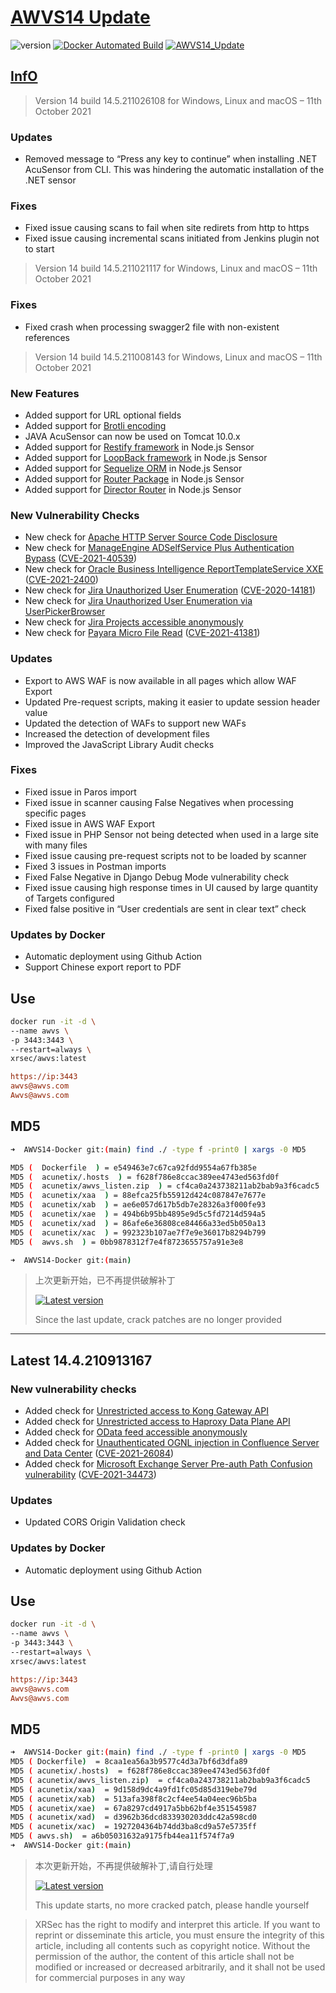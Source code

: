 # [AWVS14 Update](https://awvs.vercel.app/)

![version](https://img.shields.io/badge/Version-14.4.210913167-da282a)  [![Docker Automated Build](https://img.shields.io/docker/automated/xrsec/awvs?label=Build&logo=docker&style=flat-square)](https://hub.docker.com/r/xrsec/awvs) [![AWVS14_Update](https://github.com/XRSec/AWVS14-Update/actions/workflows/AWVS14_Update.yml/badge.svg)](https://github.com/XRSec/AWVS14-Update/actions/workflows/AWVS14_Update.yml)

## [InfO](https://www.acunetix.com/support/build-history/)

> Version 14 build 14.5.211026108 for Windows, Linux and macOS – 11th October 2021

### Updates

- Removed message to “Press any key to continue” when installing .NET AcuSensor from CLI. This was hindering the automatic installation of the .NET sensor

### Fixes

- Fixed issue causing scans to fail when site redirets from http to https
- Fixed issue causing incremental scans initiated from Jenkins plugin not to start

> Version 14 build 14.5.211021117 for Windows, Linux and macOS – 11th October 2021

### Fixes

- Fixed crash when processing swagger2 file with non-existent references

> Version 14 build 14.5.211008143 for Windows, Linux and macOS – 11th October 2021

### New Features

- Added support for URL optional fields
- Added support for [Brotli encoding](https://github.com/google/brotli)
- JAVA AcuSensor can now be used on Tomcat 10.0.x
- Added support for [Restify framework](https://loopback.io/getting-started.html) in Node.js Sensor
- Added support for [LoopBack framework](https://loopback.io/) in Node.js Sensor
- Added support for [Sequelize ORM](https://sequelize.org/) in Node.js Sensor
- Added support for [Router Package](https://www.npmjs.com/package/router) in Node.js Sensor
- Added support for [Director Router](https://www.npmjs.com/package/director) in Node.js Sensor

### New Vulnerability Checks

- New check for [Apache HTTP Server Source Code Disclosure](https://zeronights.ru/wp-content/uploads/2021/09/013_dmitriev-maksim.pdf)
- New check for [ManageEngine ADSelfService Plus Authentication Bypass](https://www.manageengine.com/products/self-service-password/kb/how-to-fix-authentication-bypass-vulnerability-in-REST-API.html) ([CVE-2021-40539](https://nvd.nist.gov/vuln/detail/CVE-2021-40539))
- New check for [Oracle Business Intelligence ReportTemplateService XXE](https://www.oracle.com/security-alerts/cpujul2021.html) ([CVE-2021-2400](https://nvd.nist.gov/vuln/detail/CVE-2021-2400))
- New check for [Jira Unauthorized User Enumeration](https://jira.atlassian.com/browse/JRASERVER-71560) ([CVE-2020-14181](https://nvd.nist.gov/vuln/detail/CVE-2020-14181))
- New check for [Jira Unauthorized User Enumeration via UserPickerBrowser](https://confluence.atlassian.com/adminjiraserver/control-anonymous-user-access-975034642.html)
- New check for [Jira Projects accessible anonymously](https://confluence.atlassian.com/adminjiraserver/control-anonymous-user-access-975034642.html)
- New check for [Payara Micro File Read](https://www.syss.de/fileadmin/dokumente/Publikationen/Advisories/SYSS-2021-054.txt) ([CVE-2021-41381](https://nvd.nist.gov/vuln/detail/CVE-2021-41381))

### Updates

- Export to AWS WAF is now available in all pages which allow WAF Export
- Updated Pre-request scripts, making it easier to update session header value
- Updated the detection of WAFs to support new WAFs
- Increased the detection of development files
- Improved the JavaScript Library Audit checks

### Fixes

- Fixed issue in Paros import
- Fixed issue in scanner causing False Negatives when processing specific pages
- Fixed issue in AWS WAF Export
- Fixed issue in PHP Sensor not being detected when used in a large site with many files
- Fixed issue causing pre-request scripts not to be loaded by scanner
- Fixed 3 issues in Postman imports
- Fixed False Negative in Django Debug Mode vulnerability check
- Fixed issue causing high response times in UI caused by large quantity of Targets configured
- Fixed false positive in “User credentials are sent in clear text” check

### Updates by Docker

- Automatic deployment using Github Action
- Support Chinese export report to PDF

## Use

```bash
docker run -it -d \
--name awvs \
-p 3443:3443 \
--restart=always \
xrsec/awvs:latest
```

```ini
https://ip:3443
awvs@awvs.com
Awvs@awvs.com
```

## MD5

```bash
➜  AWVS14-Docker git:(main) find ./ -type f -print0 | xargs -0 MD5

MD5 (  Dockerfile  ) = e549463e7c67ca92fdd9554a67fb385e
MD5 (  acunetix/.hosts  ) = f628f786e8ccac389ee4743ed563fd0f
MD5 (  acunetix/awvs_listen.zip  ) = cf4ca0a243738211ab2bab9a3f6cadc5
MD5 (  acunetix/xaa  ) = 88efca25fb55912d424c087847e7677e
MD5 (  acunetix/xab  ) = ae6e057d617b5db7e28326a3f000fe93
MD5 (  acunetix/xae  ) = 494b6b95bb4895e9d5c5fd7214d594a5
MD5 (  acunetix/xad  ) = 86afe6e36808ce84466a33ed5b050a13
MD5 (  acunetix/xac  ) = 992323b107ae7f7e9e36017b8294b799
MD5 (  awvs.sh  ) = 0bb9878312f7e4f8723655757a91e3e8

➜  AWVS14-Docker git:(main) 
```

> 上次更新开始，已不再提供破解补丁
>
> [![Latest version](https://img.shields.io/badge/fahai.org-法海之路-da282a)](https://www.fahai.org/index.php/archives/140/) 
>
> Since the last update, crack patches are no longer provided

<hr>

## Latest 14.4.210913167

### New vulnerability checks

- Added check for [Unrestricted access to Kong Gateway API](https://docs.konghq.com/getting-started-guide/2.5.x/)
- Added check for [Unrestricted access to Haproxy Data Plane API](https://www.haproxy.com/documentation/hapee/latest/api/data-plane-api/installation/)
- Added check for [OData feed accessible anonymously](https://www.upguard.com/breaches/power-apps)
- Added check for [Unauthenticated OGNL injection in Confluence Server and Data Center](https://github.com/httpvoid/writeups/blob/main/Confluence-RCE.md) ([CVE-2021-26084](https://nvd.nist.gov/vuln/detail/CVE-2021-26084))
- Added check for [Microsoft Exchange Server Pre-auth Path Confusion vulnerability](https://msrc.microsoft.com/update-guide/vulnerability/CVE-2021-34473) ([CVE-2021-34473](https://nvd.nist.gov/vuln/detail/CVE-2021-34473))

### Updates

- Updated CORS Origin Validation check

### Updates by Docker

- Automatic deployment using Github Action

## Use

```bash
docker run -it -d \
--name awvs \
-p 3443:3443 \
--restart=always \
xrsec/awvs:latest
```

```ini
https://ip:3443
awvs@awvs.com
Awvs@awvs.com
```

## MD5

```bash
➜  AWVS14-Docker git:(main) find ./ -type f -print0 | xargs -0 MD5
MD5 ( Dockerfile)  = 8caa1ea56a3b9577c4d3a7bf6d3dfa89
MD5 ( acunetix/.hosts)  = f628f786e8ccac389ee4743ed563fd0f
MD5 ( acunetix/awvs_listen.zip)  = cf4ca0a243738211ab2bab9a3f6cadc5
MD5 ( acunetix/xaa)  = 9d158d9dc4a9fd1fc05d85d319ebe79d
MD5 ( acunetix/xab)  = 513afa398f8c2cf4ee54a04eec96b5ba
MD5 ( acunetix/xae)  = 67a8297cd4917a5bb62bf4e351545987
MD5 ( acunetix/xad)  = d3962b36dcd833930203ddc42a598cd0
MD5 ( acunetix/xac)  = 1927204364b74dd3ba8cd9a57e5735ff
MD5 ( awvs.sh)  = a6b05031632a9175fb44ea11f574f7a9
➜  AWVS14-Docker git:(main) 
```

> 本次更新开始，不再提供破解补丁,请自行处理
> 
> [![Latest version](https://img.shields.io/badge/fahai.org-法海之路-da282a)](https://www.fahai.org/index.php/archives/140/) 
> 
> This update starts, no more cracked patch, please handle yourself

> XRSec has the right to modify and interpret this article. If you want to reprint or disseminate this article, you must ensure the integrity of this article, including all contents such as copyright notice. Without the permission of the author, the content of this article shall not be modified or increased or decreased arbitrarily, and it shall not be used for commercial purposes in any way
